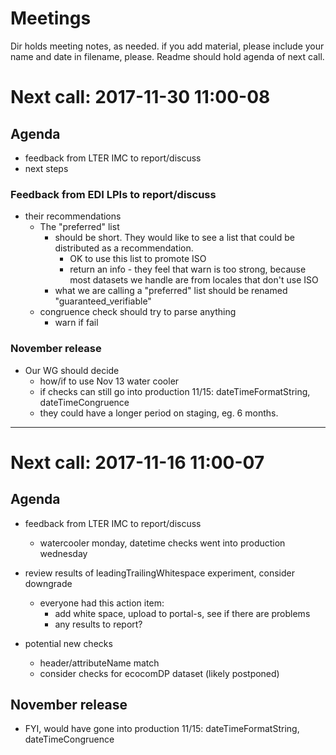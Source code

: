 # Meetings

Dir holds meeting notes, as needed. if you add material, please include your name and date in filename, please.  Readme should hold agenda of next call.


# Next call: 2017-11-30 11:00-08
## Agenda
* feedback from LTER IMC to report/discuss 
* next steps


### Feedback from EDI LPIs to report/discuss 
* their recommendations
    * The "preferred" list 
      * should be short. They would like to see a list that could be distributed as a recommendation. 
         * OK to use this list to promote ISO
         * return an info - they feel that warn is too strong, because most datasets we handle are from locales that don't use ISO
      * what we are calling a "preferred" list should be renamed "guaranteed_verifiable"
    * congruence check should try to parse anything
      * warn if fail

### November release
* Our WG should decide 
   * how/if to use Nov 13 water cooler
   * if checks can still go into production 11/15: dateTimeFormatString, dateTimeCongruence
   * they could have a longer period on staging, eg. 6 months.

-----------------------

# Next call: 2017-11-16 11:00-07
## Agenda
* feedback from LTER IMC to report/discuss 
    * watercooler monday, datetime checks went into production wednesday
    
* review results of leadingTrailingWhitespace experiment, consider downgrade 
    * everyone had this action item: 
        * add white space, upload to portal-s, see if there are problems
        * any results to report?
        
* potential new checks
    * header/attributeName match
    * consider checks for ecocomDP dataset (likely postponed)

## November release
* FYI, would have gone into production 11/15: dateTimeFormatString, dateTimeCongruence

